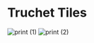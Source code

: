 # Truchet Tiles

![print (1)](https://i.imgur.com/THpMc7P.png)
![print (2)](https://i.imgur.com/79lRMZL.png)